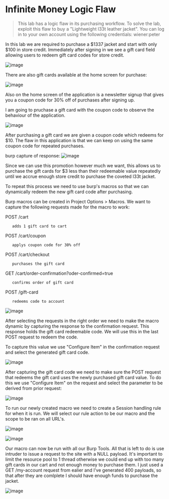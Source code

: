 # Infinite Money Logic Flaw

>  This lab has a logic flaw in its purchasing workflow. To solve the lab, exploit this flaw to buy a "Lightweight l33t leather jacket".
>  You can log in to your own account using the following credentials: wiener:peter 

In this lab we are required to purchase a $1337 jacket and start with only $100 in store credit. Immediately after signing in we see a gift card field allowing users to redeem gift card codes for store credit. 

![image](https://user-images.githubusercontent.com/79766677/200416956-00e91e2d-cbbd-460e-a7d0-b9746161b9cc.png)

There are also gift cards available at the home screen for purchase:

![image](https://user-images.githubusercontent.com/79766677/200417155-2b3d9ad4-820c-4505-9667-c8b9f34b7562.png)

Also on the home screen of the application is a newsletter signup that gives you a coupon code for 30% off of purchases after signing up. 

I am going to pruchase a gift card with the coupon code to observe the behaviour of the application.

![image](https://user-images.githubusercontent.com/79766677/200417886-77dd6208-82c2-4658-8b65-0fa62ad7b9b3.png)

After purchasing a gift card we are given a coupon code which redeems for $10. The flaw in this application is that we can keep on using the same coupon code for repeated purchases.

burp capture of response:
![image](https://user-images.githubusercontent.com/79766677/200418424-bd6e2b96-5fa3-4f66-8ca7-b26f7dde9776.png)


Since we can use this promotion however much we want, this allows us to purchase the gift cards for $3 less than their redeemable value repeatedly until we accrue enough store credit to purchase the coveted l33t jacket.

To repeat this process we need to use burp's macros so that we can dynamically redeem the new gift card code after purchasing.

Burp macros can be created in Project Options > Macros. We want to capture the following requests made for the macro to work:

  POST /cart
  
       adds 1 gift card to cart
  POST /cart/coupon
      
       applys coupon code for 30% off
  POST /cart/checkout 
      
       purchases the gift card
  GET /cart/order-confirmation?oder-confirmed=true
      
       confirms order of gift card
  POST /gift-card
      
       redeems code to account

![image](https://user-images.githubusercontent.com/79766677/200419340-10bf38bb-f82d-4e8c-8e2c-c717288943eb.png)

After selecting the requests in the right order we need to make the macro dynamic by capturing the response to the confirmation request. This response holds the gift card redeemable code. We will use this in the last POST request to redeem the code.

To capture this value we use "Configure Item" in the confirmation request and select the generated gift card code.

![image](https://user-images.githubusercontent.com/79766677/200419983-1d29a2f1-08ab-4c4a-b535-51540b22da05.png)

After capturing the gift card code we need to make sure the POST request that redeems the gift card uses the newly purchased gift card value. To do this we use "Configure Item" on the request and select the parameter to be derived from prior request:

![image](https://user-images.githubusercontent.com/79766677/200420249-b68f85ac-cd2c-439e-a1d2-feb056a29035.png)

To run our newly created macro we need to create a Session handling rule for when it is run. We will select our rule action to be our macro and the scope to be ran on all URL's.

![image](https://user-images.githubusercontent.com/79766677/200420486-99cec216-7a80-4f0e-a640-a10255e2bff1.png)

![image](https://user-images.githubusercontent.com/79766677/200420517-3be89765-b70a-477a-b73a-b1353e64e751.png)

Our macro can now be run with all our Burp Tools. All that is left to do is use intruder to issue a request to the site with a NULL payload. It's important to limit the resource pool to 1 thread otherwise we could end up with too many gift cards in our cart and not enough money to purchase them. I just used a GET /my-account request from ealier and I've generated 400 payloads, so that after they are comlplete I should have enough funds to purchase the jacket.

![image](https://user-images.githubusercontent.com/79766677/200421916-8518bd0c-20f9-4e35-b1a6-3bc1eee5970c.png)

